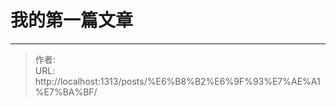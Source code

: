 # 我的第一篇文章



---

> 作者:   
> URL: http://localhost:1313/posts/%E6%B8%B2%E6%9F%93%E7%AE%A1%E7%BA%BF/  

